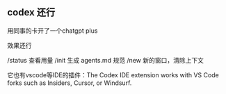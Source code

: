 ## codex 还行

用同事的卡开了一个chatgpt plus

效果还行

/status 查看用量
/init 生成 agents.md 规范
/new 新的窗口，清除上下文


它也有vscode等IDE的插件：The Codex IDE extension works with VS Code forks such as Insiders, Cursor, or Windsurf.